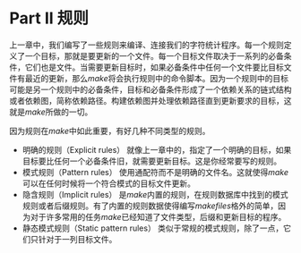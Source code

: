 # Part II  规则 #
上一章中，我们编写了一些规则来编译、连接我们的字符统计程序。每一个规则定义了一个目标，那就是要更新的一个文件。每一个目标文件取决于一系列的必备条件，它们也是文件。当需要更新目标时，如果必备条件中任何一个文件要比目标文件有最近的更新，那么*make*将会执行规则中的命令脚本。因为一个规则中的目标可能是另一个规则中的必备条件，目标和必备条件形成了一个依赖关系的链式结构或者依赖图，简称依赖路径。构建依赖图并处理依赖路径直到更新要求的目标，这就是*make*所做的一切。

因为规则在*make*中如此重要，有好几种不同类型的规则。

- 明确的规则（Explicit rules） 就像上一章中的，指定了一个明确的目标，如果目标要比任何一个必备条件旧，就需要更新目标。这是你经常要写的规则。
- 模式规则（Pattern rules） 使用通配符而不是明确的文件名。这就使得*make*可以在任何时候将一个符合模式的目标文件更新。
- 隐含规则（Implicit rules） 是*make*内置的规则，在规则数据库中找到的模式规则或者后缀规则。有了内置的规则数据使得编写*makefiles*格外的简单，因为对于许多常用的任务*make*已经知道了文件类型，后缀和更新目标的程序。
- 静态模式规则（Static pattern rules） 类似于常规的模式规则，除了一点，它们只针对于一列目标文件。

